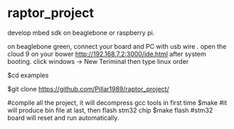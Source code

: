 # raptor_project
develop mbed sdk on beaglebone or raspberry pi.

on beaglebone green, connect your board and PC with usb wire . open the cloud 9 on your bower http://192.168.7.2:3000/ide.html 
after system booting.
click windows -> New Teriminal
then type linux order

$cd examples

$git clone https://github.com/Pillar1989/raptor_project/

#compile all the project, it will decompress gcc tools in first time
$make 
#it will produce bin file at last, then flash  stm32 chip
$make flash
#stm32 board will reset and run automatically.
